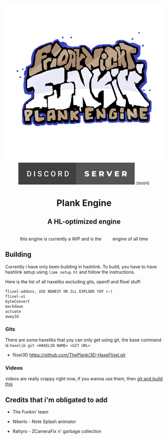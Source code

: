 <div align="center">

![logo](logoAnimated.gif)
</br>
![forthebadge](discord.svg) (soon)
# Plank Engine
## A HL-optimized engine
<br/>
this engine is currently a WIP and is the &nbsp;&nbsp;&nbsp;&nbsp;&nbsp;&nbsp;&nbsp; engine of all time
</div>

## Building
Currently i have only been building in hashlink. To build, you have to have hashlink setup using `lime setup hl` and follow the instructions.

Here is the list of all haxelibs excluding gits, openfl and flixel stuff:
```
flixel-addons, USE NEWEST OR ILL EXPLODE YOY >:(
flixel-ui
byteConvert
markdown
actuate
away3d
```
### Gits
There are some haxelibs that yoy can only get using git, the base command is `haxelib git <HAXELIB NAME> <GIT URL>`
- flixel3D https://github.com/ThePlank/3D-HaxeFlixel.git

### Videos
videos are really crappy right now, if you wanna use them, then [git and build this](https://github.com/HeapsIO/hlvideo)

## Credits that i'm obligated to add
- The Funkin' team

- Nikerlo - Note Splash animator
- Raltyro - ZCameraFix n' garbage collection
